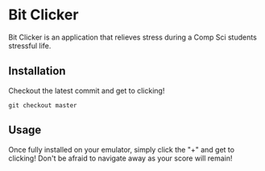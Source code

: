 # Bit Clicker

Bit Clicker is an application that relieves stress during a Comp Sci students stressful life.

## Installation

Checkout the latest commit and get to clicking!

```git
git checkout master
```

## Usage

Once fully installed on your emulator, simply click the "+" and get to clicking! Don't be afraid to navigate away as your score will remain!